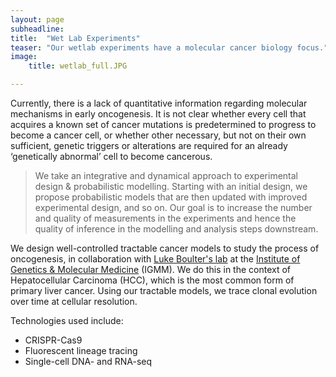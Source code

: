 ```yaml
---
layout: page
subheadline:
title:  "Wet Lab Experiments"
teaser: "Our wetlab experiments have a molecular cancer biology focus."
image:
    title: wetlab_full.JPG

---
```

Currently, there is a lack of quantitative information regarding molecular mechanisms in early oncogenesis. 
It is not clear whether every cell that acquires a known set of cancer mutations is predetermined to progress to become a cancer cell, or whether other necessary, but not on their own sufficient, genetic triggers or alterations are required for an already ‘genetically abnormal’ cell to become cancerous. 

> <span class="teaser">We take an integrative and dynamical approach to experimental design & probabilistic modelling. Starting with an initial design, we propose probabilistic models that are then updated with improved experimental design, and so on. Our goal is to increase the number and quality of measurements in the experiments and hence the quality of inference in the modelling and analysis steps downstream.</span>

We design well-controlled tractable cancer models to study the process of oncogenesis, in collaboration with [Luke Boulter's lab][2] at the [Institute of Genetics & Molecular Medicine][1] (IGMM). We do this in the context of Hepatocellular Carcinoma (HCC), which is the most common form of primary liver cancer. Using our tractable models, we trace clonal evolution over time at cellular resolution.

Technologies used include: 	
* CRISPR-Cas9
* Fluorescent lineage tracing
* Single-cell DNA- and RNA-seq



 [1]: https://www.ed.ac.uk/igmm
 [2]: https://www.ed.ac.uk/mrc-human-genetics-unit/research/boulter-group

